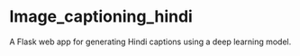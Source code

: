 # Image_captioning_hindi
A Flask web app for generating Hindi captions using a deep learning model.
